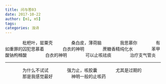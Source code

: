 ```yaml
---
title: 问与答03
date: 2017-10-22
author: [m1, m5]
tags:
categories: 浊诗
---
```


　　　　枇杷叶，罂粟壳
　　　　桑白皮，薄荷脑
　　　　我思慕你
　　　　有如重罪的囚犯思慕着
　　　　白衣的神明
　　　　蔗糖香精纯化水
　　　　苯甲酸钠枸橼酸
　　　　白衣的神明
　　　　可以止咳祛痰
　　　　治疗支气管炎

---

　　　　为什么不试试
　　　　强力止，咳胶囊
　　　　尤其是过期的
　　　　那是我感觉最好
　　　　神明一般的止咳药
